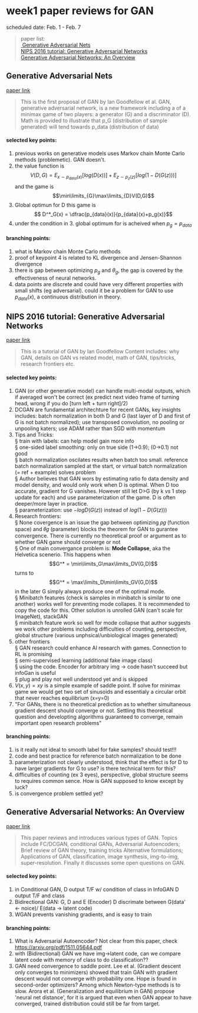 
# week1 paper reviews for GAN
scheduled date: Feb. 1 - Feb. 7    

> paper list:  
[ Generative Adversarial Nets ](#Generative-Adversarial-Nets)  
[NIPS 2016 tutorial: Generative Adversarial Networks](#NIPS-2016-tutorial-Generative-Adversarial-Networks)  
[Generative Adversarial Networks: An Overview ](#Generative-Adversarial-Networks-An-Overview)  


## Generative Adversarial Nets     
[paper link](https://arxiv.org/abs/1406.2661)

> This is the first proposal of GAN by Ian Goodfellow et al. 
> GAN, generative adversarial network, is a new framework including a of a minimax game of two players: a generator (G) and a discriminator (D). 
> Math is provided to illustrate that p_G (distribution of sample generated) will tend towards p_data (distribution of data)

#### selected key points:
1. previous works on generative models uses Markov chain Monte Carlo methods (problemetic). GAN doesn't.
2. the value function is $$V(D,G) = E_{x\sim p_{data}(x)}[log(D(x))]+E_{z\sim p_{z}(z)}[log(1-D(G(z)))]$$ and the game is $$\min\limits_{G}\max\limits_{D}V(D,G)$$
3. Global optimun for D this game is $$ D^*_G(x) = \dfrac{p_{data}(x)}{p_{data}(x)+p_g(x)}$$ 
4. under the condition in 3. global optimum for is acheived when $p_g = p_{data}$
#### branching points:
1. what is Markov chain Monte Carlo methods 
2. proof of keypoint 4 is related to KL divergence and Jensen-Shannon divergence
3. there is gap between optimizing $p_g$ and $\theta_g$, the gap is covered by the effectiveness of neural networks.
4. data points are discrete and could have very different properties with small shifts (eg adversarial). could it be a problem for GAN to use $p_{data}(x)$, a continuous distribution in theory.

## NIPS 2016 tutorial: Generative Adversarial Networks 
[paper link](https://arxiv.org/pdf/1701.00160.pdf)
> This is a tutorial of GAN by Ian Goodfellow
> Content includes: why GAN, details on GAN vs related model, math of GAN, tips/tricks, research frontiers etc.

#### selected key points:
1. GAN (or other generative model) can handle multi-modal outputs, which if averaged won't be correct (ex predict next video frame of turning head, wrong if you do [turn left + turn right]/2)
2. DCGAN are fundamental architechture for recent GANs, key insights includes: batch normalization in both D and G (last layer of D and first of G is not batch normalized); use transposed convolution, no pooling or unpooling katers; use ADAM rather than SGD with momentum  
3. Tips and Tricks:  
    § train with labels: can help model gain more info  
    § one-sided label smoothing: only on true side (1->0.9); (0->0.1) not good  
    § batch normalization oscilates results when batch too small. reference batch normalization sampled at the start, or virtual batch normalization (= ref + example) solves problem  
    § Author believes that GAN wors by estimating ratio fo data density and model density, and would only work when D is optimal. When D too accurate, gradient for G vanishes. However still let D>G (by k vs 1 step update for each) and use parameterization of the game. D is often deeper/more layer in practice.   
    § parameterization: use $-logD(G(z))$ instead of $log(1-D(G(z)))$  
4. Research frontiers:  
    § None covergence is an issue the gap between optimizing 𝑝𝑔 (function space) and 𝜃𝑔 (parameter) blocks the theorem for GAN to gurantee convergence. There is currently no theoretical proof or argument as to whether GAN game should converge or not  
    § One of main convergance problem is: **Mode Collapse**, aka the Helvetica scenerio. This happens when $$G^* = \min\limits_G\max\limits_DV(G,D)$$ turns to $$G^* = \max\limits_D\min\limits_GV(G,D)$$ in the later G simply always produce one of the optimal mode.  
    § Minibatch features (check is samples in minibatch is similar to one another) works well for preventing mode collapes. It is recommended to copy the code for this. Other solution is unrolled GAN (can't scale for ImageNet), stackGAN  
    § minibatch feature work so well for mode collapse that author suggests we work other problems including difficulties of counting, perspective, global structure (various unphsical/unbiological images generated)   
5. other frontiers  
    § GAN research could enhance AI research with games. Connection to RL is promising  
    § semi-supervised learning (additional fake image class)  
    § using the code. Encoder for arbitrary img -> code hasn't succeed but infoGan is useful  
    §  plug and play not well understood yet and is skipped  
6. $V(x,y) = xy$ is a simple example of saddle point. If solve for minimax game we would get two set of sinusoids and essentialy a circular orbit that never reaches equilibrium (x=y=0) 
7. "For GANs, there is no theoretical prediction as to whether simultaneous gradient descent should converge or not. Settling this theoretical question and developting algorithms guaranteed to converge, remain important open research problems"


#### branching points:
1. is it really not ideal to smooth label for fake samples? should test!!!
2. code and best practice for reference batch normalization to be done
3. parameterization not clearly understood, think that the effect is for D to have larger gradients for G to use? is there technical term for this?
4. difficulties of counting (ex 3 eyes), perspective, global structure seems to requires common sence. How is GAN supposed to know except by luck?
5. is convergence problem settled yet?



## Generative Adversarial Networks: An Overview 
[paper link]( https://arxiv.org/pdf/1710.07035.pdf)
>This paper reviews and introduces various types of GAN.
>Topics include FC/DCGAN, conditional GANs, Adversarial Autoencoders; 
>Brief review of GAN theory, training tricks Alternative formulations; Applications of GAN, classification, image synthesis, img-to-img, super-resolution. 
>Finally it discusses some open questions on GAN. 

#### selected key points:
1.  in Conditional GAN, D output T/F w/ condition of class
in InfoGAN D output T/F and class
2. Bidirectional GAN: G, D and E (Encoder)
    D discrimate between G(data' <- noice)/ E(data -> latent code)
3. WGAN prevents vanishing gradients, and is easy to train

#### branching points:
1. What is Adversarial Autoencoder? Not clear from this paper, check https://arxiv.org/pdf/1511.05644.pdf
2. with (Bidirectional) GAN we have img->latent code, can we compare latent code with memory of class to do classification??
3. GAN need convergence to saddle point. Lee et al. (Gradient descent only converges to minimizers) showed that train GAN with gradient descent would not converge with probability one. Hope is found in second-order optimizers? Among which Newton-type methods is to slow. Arora et al. (Generalization and equilibrium in GAN) propose 'neural net distance', for it is argued that even when GAN appear to have converged, trained distribution could still be far from target.